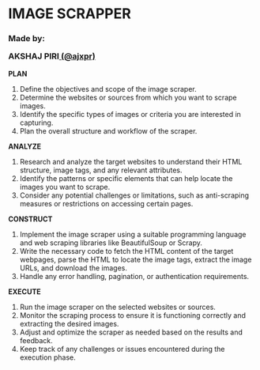 <h1 aligin = "center">IMAGE SCRAPPER</h1>
<h3 aligin = "center">Made by: <p>AKSHAJ PIRI<a href="https://github.com/ajxpr"> (@ajxpr)</a></p></h3>


<p>
<b>PLAN</b>
<ol type="1">
  <li>Define the objectives and scope of the image scraper.</li>
  <li>Determine the websites or sources from which you want to scrape images. </li>
  <li>Identify the specific types of images or criteria you are interested in capturing.</li>
  <li>Plan the overall structure and workflow of the scraper.</li>
</ol>
</p>

<p>
<b>ANALYZE</b> 
<ol type="1">
  <li>Research and analyze the target websites to understand their HTML structure, image tags, and any relevant attributes. </li>
  <li>Identify the patterns or specific elements that can help locate the images you want to scrape. </li>
  <li>Consider any potential challenges or limitations, such as anti-scraping measures or restrictions on accessing certain pages.</li>
</ol> 
</p>

<p>
<b>CONSTRUCT</b> 
<ol type="1">
  <li>Implement the image scraper using a suitable programming language and web scraping libraries like BeautifulSoup or Scrapy.</li>
  <li>Write the necessary code to fetch the HTML content of the target webpages, parse the HTML to locate the image tags, extract the image URLs, and download the images. </li>
  <li>Handle any error handling, pagination, or authentication requirements.</li>
</ol>  
</p>

<p>
<b>EXECUTE</b> 
<ol type="1">
  <li>Run the image scraper on the selected websites or sources. </li>
  <li>Monitor the scraping process to ensure it is functioning correctly and extracting the desired images. </li>
  <li>Adjust and optimize the scraper as needed based on the results and feedback. </li>
  <li>Keep track of any challenges or issues encountered during the execution phase.</li>
</ol>
</p>